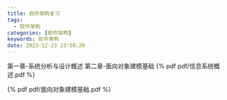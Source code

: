 ```yaml
---
title: 软件架构复习
tags:
  - 软件架构
categories: [软件架构]
keywords: 软件架构
date: 2023-12-23 23:50:20
---
```

第一章-系统分析与设计概述
第二章-面向对象建模基础
{% pdf pdf/信息系统概述.pdf %}


{%  pdf pdf/面向对象建模基础.pdf %}
